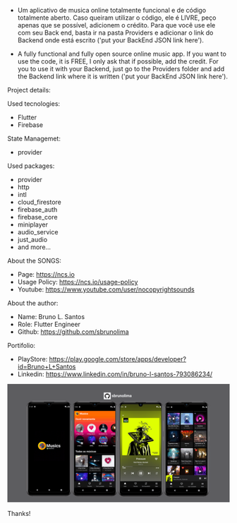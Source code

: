  - Um aplicativo de musica online totalmente funcional e de código totalmente aberto. Caso queiram utilizar o código, ele é LIVRE, peço apenas que se possível, adicionem o crédito. Para que você use ele com seu Back end, basta ir na pasta Providers e adicionar o link do Backend onde está escrito ('put your BackEnd JSON link here').

 - A fully functional and fully open source online music app. If you want to use the code, it is FREE, I only ask that if possible, add the credit. For you to use it with your Backend, just go to the Providers folder and add the Backend link where it is written ('put your BackEnd JSON link here').

Project details:

Used tecnologies:
 - Flutter
 - Firebase

State Managemet:
 - provider

Used packages:
 - provider
 - http
 - intl
 - cloud_firestore
 - firebase_auth
 - firebase_core
 - miniplayer
 - audio_service
 - just_audio
 - and more...

About the SONGS:
 - Page: https://ncs.io
 - Usage Policy: https://ncs.io/usage-policy
 - Youtube: https://www.youtube.com/user/nocopyrightsounds

About the author:
 - Name: Bruno L. Santos
 - Role: Flutter Engineer
 - Github: https://github.com/sbrunolima

Portifolio:
 - PlayStore: https://play.google.com/store/apps/developer?id=Bruno+L+Santos
 - Linkedin: https://www.linkedin.com/in/bruno-l-santos-793086234/

![APP image](https://raw.githubusercontent.com/sbrunolima/images/main/Musics%20APP.png)

Thanks!
